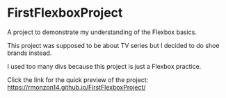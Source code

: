 # FirstFlexboxProject
A project to demonstrate my understanding of the Flexbox basics.

This project was supposed to be about TV series but I decided to do shoe brands instead.

I used too many divs because this project is just a Flexbox practice. 

Click the link for the quick preview of the project: https://rmonzon14.github.io/FirstFlexboxProject/
